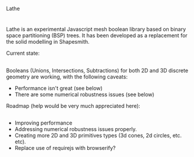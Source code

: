 Lathe
#

Lathe is an experimental Javascript mesh boolean library based on binary 
space partitioning (BSP) trees. It has been developed as a replacement for 
the solid modelling in Shapesmith.

Current state: 
##

Booleans (Unions, Intersections, Subtractions) for 
both 2D and 3D discrete geometry are working, with the following caveats:

  * Performance isn't great (see below)
  * There are some numerical robustness issues (see below)

Roadmap (help would be very much appreciated here):
##

 * Improving performance
 * Addressing numerical robustness issues properly.
 * Creating more 2D and 3D primitives types (3d cones, 2d circles, etc. etc).
 * Replace use of requirejs with browserify?








